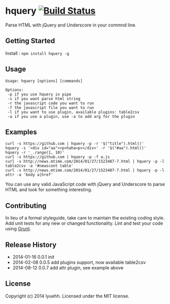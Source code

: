 # hquery [![Build Status](https://secure.travis-ci.org/lyuehh/hquery.png?branch=master)](http://travis-ci.org/lyuehh/hquery)

Parse HTML with jQuery and Underscore in your commnd line.

## Getting Started
Install : `npm install hquery -g`

## Usage

```
Usage: hquery [options] [commands]

Options:
 -p if you use hquery in pipe
 -s if you want parse html string
 -r the javascript code you want to run
 -f the javascript file you want to run
 -l if you want to use plugin, available plugins: table2csv
 -a if you use a plugin, use -a to add arg for the plugin
```

## Examples

```
curl -s https://github.com | hquery -p -r '$("title").html()'
hquery -s '<div id="aa"><p>haha<p></div>' -r '$("#aa").html()'
hquery -r '_.range(1, 10)'
curl -s https://github.com | hquery -p -f a.js
curl -s http://news.mtime.com/2014/01/27/1523487-7.html | hquery -p -l table2csv -a '#newscont table'
curl -s http://news.mtime.com/2014/01/27/1523487-7.html | hquery -p -l attr -a 'body a|href'
```

You can use any valid JavaScript code with jQuery and Underscore to parse HTML and look for something interesting.

## Contributing
In lieu of a formal styleguide, take care to maintain the existing coding style. Add unit tests for any new or changed functionality. Lint and test your code using [Grunt](http://gruntjs.com/).

## Release History

* 2014-01-16 0.0.1 init
* 2014-02-08 0.0.5 add plugins support, now available table2csv
* 2014-08-12 0.0.7 add attr plugin, see example above

## License
Copyright (c) 2014 lyuehh. Licensed under the MIT license.
